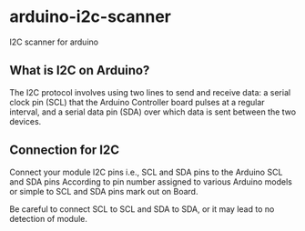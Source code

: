 # arduino-i2c-scanner
I2C scanner for arduino

## What is I2C on Arduino?
The I2C protocol involves using two lines to send and receive data: a serial clock pin (SCL) that the Arduino Controller board pulses at a regular interval, and a serial data pin (SDA) over which data is sent between the two devices.

## Connection for I2C
Connect your module I2C pins i.e., SCL and SDA pins to the Arduino SCL and SDA pins According to pin number assigned to various Arduino models or simple to SCL and SDA pins mark out on Board.

Be careful to connect SCL to SCL and SDA to SDA, or it may lead to no detection of module.
